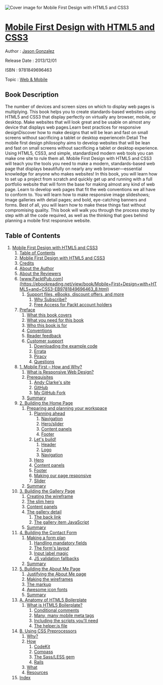 ![Cover image for Mobile First Design with HTML5 and CSS3](https://imgdetail.ebookreading.net/cover/cover/web_mobile/EB9781849696463.jpg)

[Mobile First Design with HTML5 and CSS3](https://ebookreading.net/view/book/Mobile+First+Design+with+HTML5+and+CSS3-EB9781849696463_1.html "Mobile First Design with HTML5 and CSS3")
====================================================================================================================

Author : [Jason Gonzalez](https://ebookreading.net/search/author/Jason+Gonzalez)

Release Date : 2013/12/01

ISBN : 9781849696463

Topic : [Web & Mobile](https://ebookreading.net/search/category/web-mobile)

Book Description
-----------------

The number of devices and screen sizes on which to display web pages is multiplying. This book helps you to create standards-based websites using HTML5 and CSS3 that display perfectly on virtually any browser, mobile, or desktop.
Make websites that will look great and be usable on almost any device that displays web pages.Learn best practices for responsive designDiscover how to make designs that will be lean and fast on small screens without sacrificing a tablet or desktop experienceIn Detail
The mobile first design philosophy aims to develop websites that will be lean and fast on small screens without sacrificing a tablet or desktop experience. Using HTML5, CSS3, and simple, standardized modern web tools you can make one site to rule them all.
Mobile First Design with HTML5 and CSS3 will teach you the tools you need to make a modern, standards-based web page that displays beautifully on nearly any web browser—essential knowledge for anyone who makes websites!
In this book, you will learn how to set up a project from scratch and quickly get up and running with a full portfolio website that will form the base for making almost any kind of web page. Learn to develop web pages that fit the web conventions we all have to conform to. You will learn how to make responsive image slideshows; image galleries with detail pages; and bold, eye-catching banners and forms. Best of all, you will learn how to make these things fast without compromising quality.
This book will walk you through the process step by step with all the code required, as well as the thinking that goes behind planning a mobile first responsive website.
              
Table of Contents
-----------------

1. [Mobile First Design with HTML5 and CSS3](https://ebookreading.net/view/book/Mobile+First+Design+with+HTML5+and+CSS3-EB9781849696463_3.html)
    1. [Table of Contents](https://ebookreading.net/view/book/Mobile+First+Design+with+HTML5+and+CSS3-EB9781849696463_2.html)
    1. [Moblie First Design with HTML5 and CSS3](https://ebookreading.net/view/book/Mobile+First+Design+with+HTML5+and+CSS3-EB9781849696463_4.html)
    1. [Credits](https://ebookreading.net/view/book/Mobile+First+Design+with+HTML5+and+CSS3-EB9781849696463_5.html)
    1. [About the Author](https://ebookreading.net/view/book/Mobile+First+Design+with+HTML5+and+CSS3-EB9781849696463_6.html)
    1. [About the Reviewers](https://ebookreading.net/view/book/Mobile+First+Design+with+HTML5+and+CSS3-EB9781849696463_7.html)
    1. [www.PacktPub.com](https://ebookreading.net/view/book/Mobile+First+Design+with+HTML5+and+CSS3-EB9781849696463_8.html)
        1. [Support files, eBooks, discount offers, and more](https://ebookreading.net/view/book/Mobile+First+Design+with+HTML5+and+CSS3-EB9781849696463_8.html#ch00lvl2sec01)
            1. [Why Subscribe?](https://ebookreading.net/view/book/Mobile+First+Design+with+HTML5+and+CSS3-EB9781849696463_8.html#ch00lvl3sec01)
            1. [Free Access for Packt account holders](https://ebookreading.net/view/book/Mobile+First+Design+with+HTML5+and+CSS3-EB9781849696463_8.html#ch00lvl3sec02)
    1. [Preface](https://ebookreading.net/view/book/Mobile+First+Design+with+HTML5+and+CSS3-EB9781849696463_9.html)
        1. [What this book covers](https://ebookreading.net/view/book/Mobile+First+Design+with+HTML5+and+CSS3-EB9781849696463_9.html#ch00lvl1sec02)
        1. [What you need for this book](https://ebookreading.net/view/book/Mobile+First+Design+with+HTML5+and+CSS3-EB9781849696463_10.html)
        1. [Who this book is for](https://ebookreading.net/view/book/Mobile+First+Design+with+HTML5+and+CSS3-EB9781849696463_11.html)
        1. [Conventions](https://ebookreading.net/view/book/Mobile+First+Design+with+HTML5+and+CSS3-EB9781849696463_12.html)
        1. [Reader feedback](https://ebookreading.net/view/book/Mobile+First+Design+with+HTML5+and+CSS3-EB9781849696463_13.html)
        1. [Customer support](https://ebookreading.net/view/book/Mobile+First+Design+with+HTML5+and+CSS3-EB9781849696463_14.html)
            1. [Downloading the example code](https://ebookreading.net/view/book/Mobile+First+Design+with+HTML5+and+CSS3-EB9781849696463_14.html#ch00lvl2sec02)
            1. [Errata](https://ebookreading.net/view/book/Mobile+First+Design+with+HTML5+and+CSS3-EB9781849696463_14.html#ch00lvl2sec03)
            1. [Piracy](https://ebookreading.net/view/book/Mobile+First+Design+with+HTML5+and+CSS3-EB9781849696463_14.html#ch00lvl2sec04)
            1. [Questions](https://ebookreading.net/view/book/Mobile+First+Design+with+HTML5+and+CSS3-EB9781849696463_14.html#ch00lvl2sec05)
    1. [1. Mobile First – How and Why?](https://ebookreading.net/view/book/Mobile+First+Design+with+HTML5+and+CSS3-EB9781849696463_15.html)
        1. [What is Responsive Web Design?](https://ebookreading.net/view/book/Mobile+First+Design+with+HTML5+and+CSS3-EB9781849696463_15.html#ch01lvl1sec08)
        1. [Prerequisites](https://ebookreading.net/view/book/Mobile+First+Design+with+HTML5+and+CSS3-EB9781849696463_16.html)
            1. [Andy Clarke&#39;s site](https://ebookreading.net/view/book/Mobile+First+Design+with+HTML5+and+CSS3-EB9781849696463_16.html#ch01lvl2sec06)
            1. [GitHub](https://ebookreading.net/view/book/Mobile+First+Design+with+HTML5+and+CSS3-EB9781849696463_16.html#ch01lvl2sec07)
            1. [My GitHub Fork](https://ebookreading.net/view/book/Mobile+First+Design+with+HTML5+and+CSS3-EB9781849696463_16.html#ch01lvl2sec08)
        1. [Summary](https://ebookreading.net/view/book/Mobile+First+Design+with+HTML5+and+CSS3-EB9781849696463_17.html)
    1. [2. Building the Home Page](https://ebookreading.net/view/book/Mobile+First+Design+with+HTML5+and+CSS3-EB9781849696463_18.html)
        1. [Preparing and planning your workspace](https://ebookreading.net/view/book/Mobile+First+Design+with+HTML5+and+CSS3-EB9781849696463_18.html#ch02lvl1sec11)
            1. [Planning ahead](https://ebookreading.net/view/book/Mobile+First+Design+with+HTML5+and+CSS3-EB9781849696463_18.html#ch02lvl2sec09)
                1. [Navigation](https://ebookreading.net/view/book/Mobile+First+Design+with+HTML5+and+CSS3-EB9781849696463_18.html#ch02lvl3sec03)
                1. [Hero/slider](https://ebookreading.net/view/book/Mobile+First+Design+with+HTML5+and+CSS3-EB9781849696463_18.html#ch02lvl3sec04)
                1. [Content panels](https://ebookreading.net/view/book/Mobile+First+Design+with+HTML5+and+CSS3-EB9781849696463_18.html#ch02lvl3sec05)
                1. [Footer](https://ebookreading.net/view/book/Mobile+First+Design+with+HTML5+and+CSS3-EB9781849696463_18.html#ch02lvl3sec06)
            1. [Let&#39;s build!](https://ebookreading.net/view/book/Mobile+First+Design+with+HTML5+and+CSS3-EB9781849696463_18.html#ch02lvl2sec10)
                1. [Header](https://ebookreading.net/view/book/Mobile+First+Design+with+HTML5+and+CSS3-EB9781849696463_18.html#ch02lvl3sec07)
                1. [Logo](https://ebookreading.net/view/book/Mobile+First+Design+with+HTML5+and+CSS3-EB9781849696463_18.html#ch02lvl3sec08)
                1. [Navigation](https://ebookreading.net/view/book/Mobile+First+Design+with+HTML5+and+CSS3-EB9781849696463_18.html#ch02lvl3sec09)
            1. [Hero](https://ebookreading.net/view/book/Mobile+First+Design+with+HTML5+and+CSS3-EB9781849696463_18.html#ch02lvl2sec11)
            1. [Content panels](https://ebookreading.net/view/book/Mobile+First+Design+with+HTML5+and+CSS3-EB9781849696463_18.html#ch02lvl2sec12)
            1. [Footer](https://ebookreading.net/view/book/Mobile+First+Design+with+HTML5+and+CSS3-EB9781849696463_18.html#ch02lvl2sec13)
            1. [Making our page responsive](https://ebookreading.net/view/book/Mobile+First+Design+with+HTML5+and+CSS3-EB9781849696463_18.html#ch02lvl2sec14)
            1. [Slider](https://ebookreading.net/view/book/Mobile+First+Design+with+HTML5+and+CSS3-EB9781849696463_18.html#ch02lvl2sec15)
        1. [Summary](https://ebookreading.net/view/book/Mobile+First+Design+with+HTML5+and+CSS3-EB9781849696463_19.html)
    1. [3. Building the Gallery Page](https://ebookreading.net/view/book/Mobile+First+Design+with+HTML5+and+CSS3-EB9781849696463_20.html)
        1. [Creating the wireframe](https://ebookreading.net/view/book/Mobile+First+Design+with+HTML5+and+CSS3-EB9781849696463_20.html#ch03lvl1sec13)
        1. [The slim hero](https://ebookreading.net/view/book/Mobile+First+Design+with+HTML5+and+CSS3-EB9781849696463_21.html)
        1. [Content panels](https://ebookreading.net/view/book/Mobile+First+Design+with+HTML5+and+CSS3-EB9781849696463_22.html)
        1. [The gallery detail](https://ebookreading.net/view/book/Mobile+First+Design+with+HTML5+and+CSS3-EB9781849696463_23.html)
            1. [The back link](https://ebookreading.net/view/book/Mobile+First+Design+with+HTML5+and+CSS3-EB9781849696463_23.html#ch03lvl2sec16)
            1. [The gallery item JavaScript](https://ebookreading.net/view/book/Mobile+First+Design+with+HTML5+and+CSS3-EB9781849696463_23.html#ch03lvl2sec17)
        1. [Summary](https://ebookreading.net/view/book/Mobile+First+Design+with+HTML5+and+CSS3-EB9781849696463_24.html)
    1. [4. Building the Contact Form](https://ebookreading.net/view/book/Mobile+First+Design+with+HTML5+and+CSS3-EB9781849696463_25.html)
        1. [Making a form plan](https://ebookreading.net/view/book/Mobile+First+Design+with+HTML5+and+CSS3-EB9781849696463_25.html#ch04lvl1sec18)
            1. [Handling mandatory fields](https://ebookreading.net/view/book/Mobile+First+Design+with+HTML5+and+CSS3-EB9781849696463_25.html#ch04lvl2sec18)
            1. [The form&#39;s layout](https://ebookreading.net/view/book/Mobile+First+Design+with+HTML5+and+CSS3-EB9781849696463_25.html#ch04lvl2sec19)
            1. [Input label magic](https://ebookreading.net/view/book/Mobile+First+Design+with+HTML5+and+CSS3-EB9781849696463_25.html#ch04lvl2sec20)
            1. [JS validation fallbacks](https://ebookreading.net/view/book/Mobile+First+Design+with+HTML5+and+CSS3-EB9781849696463_25.html#ch04lvl2sec21)
        1. [Summary](https://ebookreading.net/view/book/Mobile+First+Design+with+HTML5+and+CSS3-EB9781849696463_26.html)
    1. [5. Building the About Me Page](https://ebookreading.net/view/book/Mobile+First+Design+with+HTML5+and+CSS3-EB9781849696463_27.html)
        1. [Justifying the About Me page](https://ebookreading.net/view/book/Mobile+First+Design+with+HTML5+and+CSS3-EB9781849696463_27.html#ch05lvl1sec20)
        1. [Making the wireframes](https://ebookreading.net/view/book/Mobile+First+Design+with+HTML5+and+CSS3-EB9781849696463_28.html)
        1. [The markup](https://ebookreading.net/view/book/Mobile+First+Design+with+HTML5+and+CSS3-EB9781849696463_29.html)
        1. [Awesome icon fonts](https://ebookreading.net/view/book/Mobile+First+Design+with+HTML5+and+CSS3-EB9781849696463_30.html)
        1. [Summary](https://ebookreading.net/view/book/Mobile+First+Design+with+HTML5+and+CSS3-EB9781849696463_31.html)
    1. [A. Anatomy of HTML5 Boilerplate](https://ebookreading.net/view/book/Mobile+First+Design+with+HTML5+and+CSS3-EB9781849696463_32.html)
        1. [What is HTML5 Boilerplate?](https://ebookreading.net/view/book/Mobile+First+Design+with+HTML5+and+CSS3-EB9781849696463_32.html#ch05lvl1sec25)
            1. [Conditional comments](https://ebookreading.net/view/book/Mobile+First+Design+with+HTML5+and+CSS3-EB9781849696463_32.html#ch05lvl2sec22)
            1. [Many, many mobile meta tags](https://ebookreading.net/view/book/Mobile+First+Design+with+HTML5+and+CSS3-EB9781849696463_32.html#ch05lvl2sec23)
            1. [Including the scripts you&#39;ll need](https://ebookreading.net/view/book/Mobile+First+Design+with+HTML5+and+CSS3-EB9781849696463_32.html#ch05lvl2sec24)
            1. [The helper.js file](https://ebookreading.net/view/book/Mobile+First+Design+with+HTML5+and+CSS3-EB9781849696463_32.html#ch05lvl2sec25)
    1. [B. Using CSS Preprocessors](https://ebookreading.net/view/book/Mobile+First+Design+with+HTML5+and+CSS3-EB9781849696463_33.html)
        1. [Why?](https://ebookreading.net/view/book/Mobile+First+Design+with+HTML5+and+CSS3-EB9781849696463_33.html#ch05lvl1sec26)
        1. [How](https://ebookreading.net/view/book/Mobile+First+Design+with+HTML5+and+CSS3-EB9781849696463_34.html)
            1. [CodeKit](https://ebookreading.net/view/book/Mobile+First+Design+with+HTML5+and+CSS3-EB9781849696463_34.html#ch05lvl2sec26)
            1. [Compass](https://ebookreading.net/view/book/Mobile+First+Design+with+HTML5+and+CSS3-EB9781849696463_34.html#ch05lvl2sec27)
            1. [The Sass/LESS gem](https://ebookreading.net/view/book/Mobile+First+Design+with+HTML5+and+CSS3-EB9781849696463_34.html#ch05lvl2sec28)
            1. [Rails](https://ebookreading.net/view/book/Mobile+First+Design+with+HTML5+and+CSS3-EB9781849696463_34.html#ch05lvl2sec29)
        1. [What](https://ebookreading.net/view/book/Mobile+First+Design+with+HTML5+and+CSS3-EB9781849696463_35.html)
        1. [Resources](https://ebookreading.net/view/book/Mobile+First+Design+with+HTML5+and+CSS3-EB9781849696463_36.html)
    1. [Index](https://ebookreading.net/view/book/Mobile+First+Design+with+HTML5+and+CSS3-EB9781849696463_37.html)
